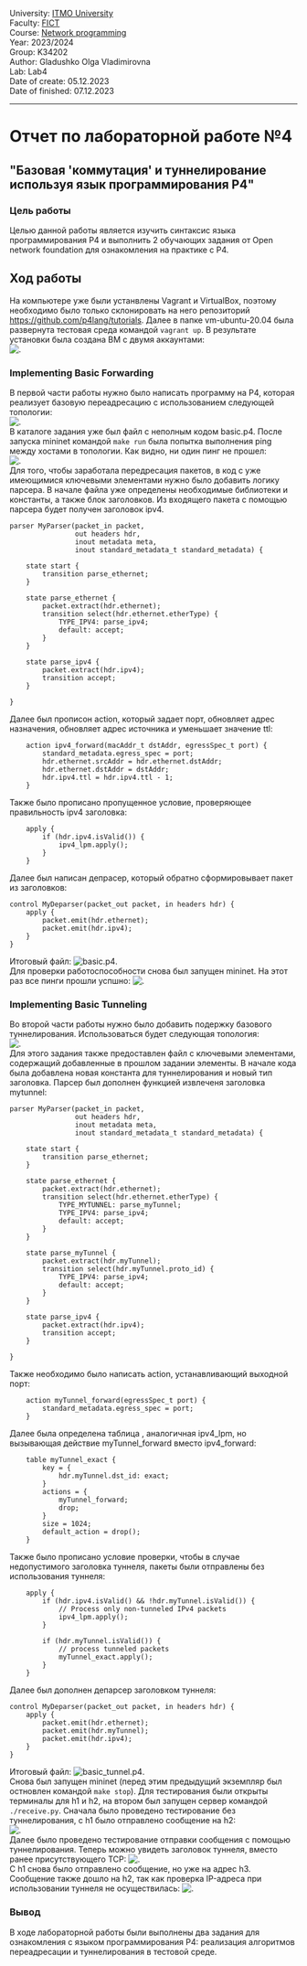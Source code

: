 University: [ITMO University](https://itmo.ru/ru/)  
Faculty: [FICT](https://fict.itmo.ru)  
Course: [Network programming](https://github.com/itmo-ict-faculty/network-programming)  
Year: 2023/2024  
Group: K34202  
Author: Gladushko Olga Vladimirovna  
Lab: Lab4  
Date of create: 05.12.2023  
Date of finished: 07.12.2023  

---
# Отчет по лабораторной работе №4  
## "Базовая 'коммутация' и туннелирование используя язык программирования P4"  

### Цель работы  
Целью данной работы является изучить синтаксис языка программирования P4 и выполнить 2 обучающих задания от Open network foundation для ознакомления на практике с P4.  

## Ход работы  
На компьютере уже были устанвлены Vagrant и VirtualBox, поэтому необходимо было только склонировать на него репозиторий https://github.com/p4lang/tutorials. Далее в папке vm-ubuntu-20.04 была развернута тестовая среда командой ```vagrant up```. В результате установки была создана ВМ с двумя аккаунтами:  
![.](https://github.com/OlgaGladushko/2023_2024-network_programming-k34202-gladushko_o_v/blob/main/lab4/imgs/users.jpg)  

### Implementing Basic Forwarding  
В первой части работы нужно было написать программу на P4, которая реализует базовую переадресацию с использованием следующей топологии:  
![.](https://github.com/OlgaGladushko/2023_2024-network_programming-k34202-gladushko_o_v/blob/main/lab4/imgs/topo1.png)  
В каталоге задания уже был файл с неполным кодом basic.p4. После запуска mininet командой ```make run``` была попытка выполнения ping между хостами в топологии. Как видно, ни один пинг не прошел:  
![.](https://github.com/OlgaGladushko/2023_2024-network_programming-k34202-gladushko_o_v/blob/main/lab4/imgs/pingall_X.jpg)  
Для того, чтобы заработала передресация пакетов, в код с уже имеющимися ключевыми элементами нужно было добавить логику парсера. В начале файла уже определены необходимые библиотеки и константы, а также блок заголовков. Из входящего пакета с помощью парсера будет получен заголовок ipv4.
```
parser MyParser(packet_in packet,
                out headers hdr,
                inout metadata meta,
                inout standard_metadata_t standard_metadata) {

    state start {
        transition parse_ethernet;
    }

    state parse_ethernet {
        packet.extract(hdr.ethernet);
        transition select(hdr.ethernet.etherType) {
            TYPE_IPV4: parse_ipv4;
            default: accept;
        }
    }

    state parse_ipv4 {
        packet.extract(hdr.ipv4);
        transition accept;
    }

}
```  
Далее был прописон action, который задает порт, обновляет адрес назначения, обновляет адрес источника и уменьшает значение ttl:  
```
    action ipv4_forward(macAddr_t dstAddr, egressSpec_t port) {
        standard_metadata.egress_spec = port;
        hdr.ethernet.srcAddr = hdr.ethernet.dstAddr;
        hdr.ethernet.dstAddr = dstAddr;
        hdr.ipv4.ttl = hdr.ipv4.ttl - 1;
    }
```
Также было прописано пропущенное условие, проверяющее правильность ipv4 заголовка:
```
    apply {
        if (hdr.ipv4.isValid()) {
            ipv4_lpm.apply();
        }
    }
```
Далее был написан депрасер, который обратно сформировывает пакет из заголовков:
```
control MyDeparser(packet_out packet, in headers hdr) {
    apply {
        packet.emit(hdr.ethernet);
        packet.emit(hdr.ipv4);
    }
}
```
Итоговый файл: ![basic.p4](https://github.com/OlgaGladushko/2023_2024-network_programming-k34202-gladushko_o_v/blob/main/lab4/basic.p4).  
Для проверки работоспособности снова был запущен mininet. На этот раз все пинги прошли успшно:
![.](https://github.com/OlgaGladushko/2023_2024-network_programming-k34202-gladushko_o_v/blob/main/lab4/imgs/ping%26pingall.jpg)  

### Implementing Basic Tunneling  
Во второй части работы нужно было добавить подержку базового туннелирования. Использоваться будет следующая топология:  
![.](https://github.com/OlgaGladushko/2023_2024-network_programming-k34202-gladushko_o_v/blob/main/lab4/imgs/topo2.png)  
Для этого задания также предоставлен файл с ключевыми элементами, содержащий добавленные в прошлом задании элементы. В начале кода была добавлена новая константа для туннелирования и новый тип заголовка. Парсер был дополнен функцией извлеченя заголовка mytunnel:  
```
parser MyParser(packet_in packet,
                out headers hdr,
                inout metadata meta,
                inout standard_metadata_t standard_metadata) {

    state start {
        transition parse_ethernet;
    }

    state parse_ethernet {
        packet.extract(hdr.ethernet);
        transition select(hdr.ethernet.etherType) {
            TYPE_MYTUNNEL: parse_myTunnel;
            TYPE_IPV4: parse_ipv4;
            default: accept;
        }
    }

    state parse_myTunnel {
        packet.extract(hdr.myTunnel);
        transition select(hdr.myTunnel.proto_id) {
            TYPE_IPV4: parse_ipv4;
            default: accept;
        }
    }

    state parse_ipv4 {
        packet.extract(hdr.ipv4);
        transition accept;
    }

}
```
Также необходимо было написать action, устанавливающий выходной порт:
```
    action myTunnel_forward(egressSpec_t port) {
        standard_metadata.egress_spec = port;
    }
```
Далее была определена таблица , аналогичная ipv4_lpm, но вызывающая действие myTunnel_forward вместо ipv4_forward:
```
    table myTunnel_exact {
        key = {
            hdr.myTunnel.dst_id: exact;
        }
        actions = {
            myTunnel_forward;
            drop;
        }
        size = 1024;
        default_action = drop();
    }
```
Также было прописано условие проверки, чтобы в случае недопустимого заголовка туннеля, пакеты были отправлены без использования туннеля:
```
    apply {
        if (hdr.ipv4.isValid() && !hdr.myTunnel.isValid()) {
            // Process only non-tunneled IPv4 packets
            ipv4_lpm.apply();
        }

        if (hdr.myTunnel.isValid()) {
            // process tunneled packets
            myTunnel_exact.apply();
        }
    }
```
Далее был дополнен депарсер заголовком туннеля:
```
control MyDeparser(packet_out packet, in headers hdr) {
    apply {
        packet.emit(hdr.ethernet);
        packet.emit(hdr.myTunnel);
        packet.emit(hdr.ipv4);
    }
}
```  
Итоговый файл: ![basic_tunnel.p4](https://github.com/OlgaGladushko/2023_2024-network_programming-k34202-gladushko_o_v/blob/main/lab4/basic_tunnel.p4).  
Снова был запущен mininet (перед этим предыдущий экземпляр был остновлен командой ```make stop```). Для тестирования были открыты терминалы для h1 и h2, на втором был запущен сервер командой ```./receive.py```. Сначала было проведено тестирование без туннелирования, с h1 было отправлено сообщение на h2:  
![.](https://github.com/OlgaGladushko/2023_2024-network_programming-k34202-gladushko_o_v/blob/main/lab4/imgs/test_without_tunnel.jpg)  
Далее было проведено тестирование отправки сообщения с помощью туннелирования. Теперь можно увидеть заголовок туннеля, вместо ранее присутствующего TCP:
![.](https://github.com/OlgaGladushko/2023_2024-network_programming-k34202-gladushko_o_v/blob/main/lab4/imgs/test_with_tunnel.jpg)  
С h1 снова было отправлено сообщение, но уже на адрес h3. Сообщение также дошло на h2, так как проверка IP-адреса при использовании туннеля не осуществилась:
![.](https://github.com/OlgaGladushko/2023_2024-network_programming-k34202-gladushko_o_v/blob/main/lab4/imgs/test_through_h3.jpg)  
### Вывод  
В ходе лабораторной работы были выполнены два задания для ознакомления с языком программирования P4: реализация алгоритмов переадресации и туннелирования в тестовой среде.
